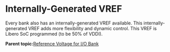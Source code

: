 # Internally-Generated VREF

Every bank also has an internally-generated VREF available. This internally-generated VREF adds more flexibility and dynamic control. This VREF is Libero SoC programmed \(to be 50% of VDDI\).

**Parent topic:**[Reference Voltage for I/O Bank](GUID-759E3C32-CFDB-4217-B725-1FCEACD0DF11.md)

